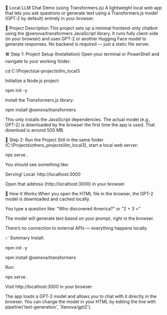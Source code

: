 🧠 Local LLM Chat Demo (using Transformers.js)
A lightweight local web app that lets you ask questions or generate text using a Transformers.js model (GPT‑2 by default) entirely in your browser.

📁 Project Description
This project sets up a minimal frontend-only chatbot using the @xenova/transformers JavaScript library. It runs fully client-side (in your browser) and uses GPT-2 or another Hugging Face model to generate responses. No backend is required — just a static file server.

🛠️ Step 1: Project Setup (Installation)
Open your terminal or PowerShell and navigate to your working folder:

cd C:\Projects\ai-projects\llm_local3

Initialize a Node.js project:

npm init -y

Install the Transformers.js library:

npm install @xenova/transformers

This only installs the JavaScript dependencies. The actual model (e.g., GPT-2) is downloaded by the browser the first time the app is used. That download is around 500 MB.

🚀 Step 2: Run the Project
Still in the same folder (C:\Projects\others_projects\llm_local3), start a local web server:

npx serve .

You should see something like:

Serving!
Local: http://localhost:3000

Open that address (http://localhost:3000) in your browser.

💬 How It Works
When you open the HTML file in the browser, the GPT-2 model is downloaded and cached locally.

You type a question like:
"Who discovered America?" or "2 + 3 ="

The model will generate text based on your prompt, right in the browser.

There’s no connection to external APIs — everything happens locally.

✅ Summary
Install:

npm init -y

npm install @xenova/transformers

Run:

npx serve .

Visit http://localhost:3000 in your browser

The app loads a GPT-2 model and allows you to chat with it directly in the browser. You can change the model in your HTML by editing the line with pipeline('text-generation', 'Xenova/gpt2').

